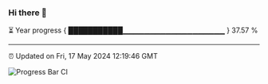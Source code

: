 ### Hi there 👋

⏳ Year progress { ███████████▁▁▁▁▁▁▁▁▁▁▁▁▁▁▁▁▁▁▁ } 37.57 %

---

⏰ Updated on Fri, 17 May 2024 12:19:46 GMT

![Progress Bar CI](https://github.com/liununu/liununu/workflows/Progress%20Bar%20CI/badge.svg)
